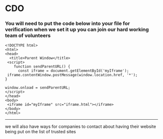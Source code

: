 <img src=''>

<h1>CDO</h1><h3>
You will need to put the code below into your file for verification
when we set it up you can join our hard working team of volunteers
</h3>

    <!DOCTYPE html>
    <html>
    <head>
      <title>Parent Window</title>
     <script>
        function sendParentURL() {
          const iframe = document.getElementById('myIframe');
     iframe.contentWindow.postMessage(window.location.href, '*');
    }
    
    window.onload = sendParentURL;
    </script>
    </head>
    <body>
     <iframe id="myIframe" src="iframe.html"></iframe>
    </body>
    </html>
<hr>

we will also have ways for companies to contact about having their website being put on the list of trusted sites
